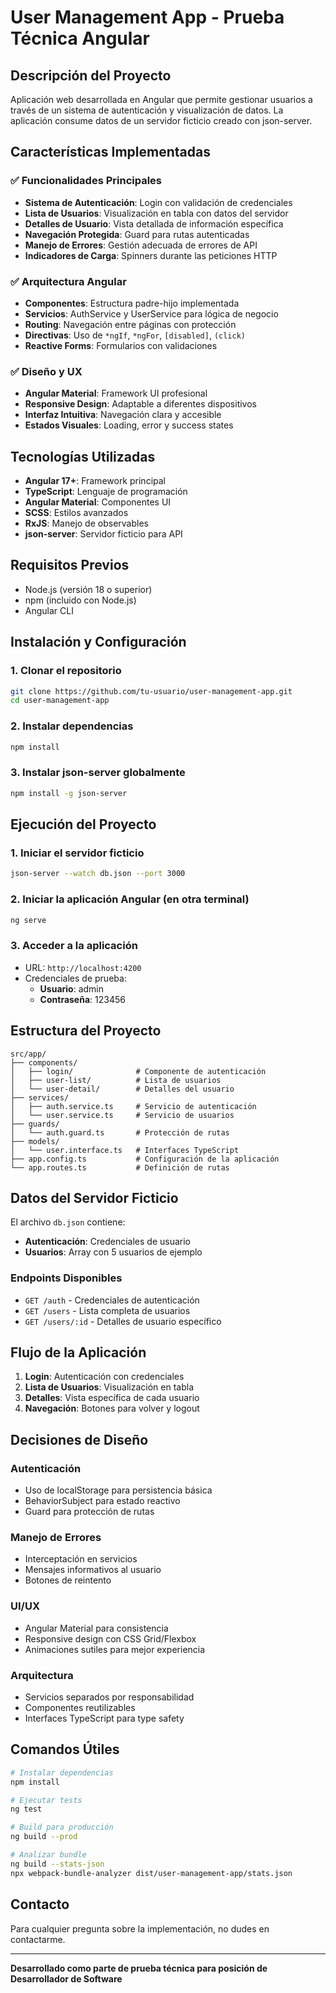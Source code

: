 # User Management App - Prueba Técnica Angular

## Descripción del Proyecto

Aplicación web desarrollada en Angular que permite gestionar usuarios a través de un sistema de autenticación y visualización de datos. La aplicación consume datos de un servidor ficticio creado con json-server.

## Características Implementadas

### ✅ Funcionalidades Principales
- **Sistema de Autenticación**: Login con validación de credenciales
- **Lista de Usuarios**: Visualización en tabla con datos del servidor
- **Detalles de Usuario**: Vista detallada de información específica
- **Navegación Protegida**: Guard para rutas autenticadas
- **Manejo de Errores**: Gestión adecuada de errores de API
- **Indicadores de Carga**: Spinners durante las peticiones HTTP

### ✅ Arquitectura Angular
- **Componentes**: Estructura padre-hijo implementada
- **Servicios**: AuthService y UserService para lógica de negocio
- **Routing**: Navegación entre páginas con protección
- **Directivas**: Uso de `*ngIf`, `*ngFor`, `[disabled]`, `(click)`
- **Reactive Forms**: Formularios con validaciones

### ✅ Diseño y UX
- **Angular Material**: Framework UI profesional
- **Responsive Design**: Adaptable a diferentes dispositivos
- **Interfaz Intuitiva**: Navegación clara y accesible
- **Estados Visuales**: Loading, error y success states

## Tecnologías Utilizadas

- **Angular 17+**: Framework principal
- **TypeScript**: Lenguaje de programación
- **Angular Material**: Componentes UI
- **SCSS**: Estilos avanzados
- **RxJS**: Manejo de observables
- **json-server**: Servidor ficticio para API

## Requisitos Previos

- Node.js (versión 18 o superior)
- npm (incluido con Node.js)
- Angular CLI

## Instalación y Configuración

### 1. Clonar el repositorio
```bash
git clone https://github.com/tu-usuario/user-management-app.git
cd user-management-app
```

### 2. Instalar dependencias
```bash
npm install
```

### 3. Instalar json-server globalmente
```bash
npm install -g json-server
```

## Ejecución del Proyecto

### 1. Iniciar el servidor ficticio
```bash
json-server --watch db.json --port 3000
```

### 2. Iniciar la aplicación Angular (en otra terminal)
```bash
ng serve
```

### 3. Acceder a la aplicación
- URL: `http://localhost:4200`
- Credenciales de prueba:
  - **Usuario**: admin
  - **Contraseña**: 123456

## Estructura del Proyecto

```
src/app/
├── components/
│   ├── login/              # Componente de autenticación
│   ├── user-list/          # Lista de usuarios
│   └── user-detail/        # Detalles del usuario
├── services/
│   ├── auth.service.ts     # Servicio de autenticación
│   └── user.service.ts     # Servicio de usuarios
├── guards/
│   └── auth.guard.ts       # Protección de rutas
├── models/
│   └── user.interface.ts   # Interfaces TypeScript
├── app.config.ts           # Configuración de la aplicación
└── app.routes.ts           # Definición de rutas
```

## Datos del Servidor Ficticio

El archivo `db.json` contiene:
- **Autenticación**: Credenciales de usuario
- **Usuarios**: Array con 5 usuarios de ejemplo

### Endpoints Disponibles
- `GET /auth` - Credenciales de autenticación
- `GET /users` - Lista completa de usuarios
- `GET /users/:id` - Detalles de usuario específico

## Flujo de la Aplicación

1. **Login**: Autenticación con credenciales
2. **Lista de Usuarios**: Visualización en tabla
3. **Detalles**: Vista específica de cada usuario
4. **Navegación**: Botones para volver y logout

## Decisiones de Diseño

### Autenticación
- Uso de localStorage para persistencia básica
- BehaviorSubject para estado reactivo
- Guard para protección de rutas

### Manejo de Errores
- Interceptación en servicios
- Mensajes informativos al usuario
- Botones de reintento

### UI/UX
- Angular Material para consistencia
- Responsive design con CSS Grid/Flexbox
- Animaciones sutiles para mejor experiencia

### Arquitectura
- Servicios separados por responsabilidad
- Componentes reutilizables
- Interfaces TypeScript para type safety

## Comandos Útiles

```bash
# Instalar dependencias
npm install

# Ejecutar tests
ng test

# Build para producción
ng build --prod

# Analizar bundle
ng build --stats-json
npx webpack-bundle-analyzer dist/user-management-app/stats.json
```

## Contacto

Para cualquier pregunta sobre la implementación, no dudes en contactarme.

---

**Desarrollado como parte de prueba técnica para posición de Desarrollador de Software**
